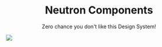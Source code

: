 <div align="center">
  <h1>Neutron Components</h1>
  <p>Zero chance you don't like this Design System!</p>
</div>
<a href="https://www.npmjs.com/package/neutron-components">
  <img src="https://badge.fury.io/js/neutron-components.svg" />
</a>
